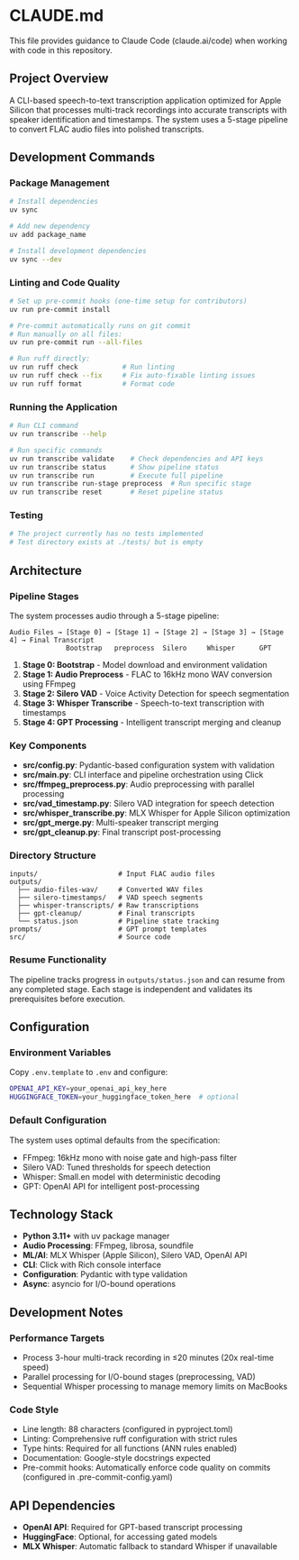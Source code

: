 # CLAUDE.md

This file provides guidance to Claude Code (claude.ai/code) when working with code in this repository.

## Project Overview

A CLI-based speech-to-text transcription application optimized for Apple Silicon that processes multi-track recordings into accurate transcripts with speaker identification and timestamps. The system uses a 5-stage pipeline to convert FLAC audio files into polished transcripts.

## Development Commands

### Package Management
```bash
# Install dependencies
uv sync

# Add new dependency
uv add package_name

# Install development dependencies
uv sync --dev
```

### Linting and Code Quality
```bash
# Set up pre-commit hooks (one-time setup for contributors)
uv run pre-commit install

# Pre-commit automatically runs on git commit
# Run manually on all files:
uv run pre-commit run --all-files

# Run ruff directly:
uv run ruff check           # Run linting
uv run ruff check --fix     # Fix auto-fixable linting issues
uv run ruff format          # Format code
```

### Running the Application
```bash
# Run CLI command
uv run transcribe --help

# Run specific commands
uv run transcribe validate    # Check dependencies and API keys
uv run transcribe status      # Show pipeline status
uv run transcribe run         # Execute full pipeline
uv run transcribe run-stage preprocess  # Run specific stage
uv run transcribe reset       # Reset pipeline status
```

### Testing
```bash
# The project currently has no tests implemented
# Test directory exists at ./tests/ but is empty
```

## Architecture

### Pipeline Stages
The system processes audio through a 5-stage pipeline:

```
Audio Files → [Stage 0] → [Stage 1] → [Stage 2] → [Stage 3] → [Stage 4] → Final Transcript
              Bootstrap   preprocess  Silero     Whisper      GPT
```

1. **Stage 0: Bootstrap** - Model download and environment validation
2. **Stage 1: Audio Preprocess** - FLAC to 16kHz mono WAV conversion using FFmpeg
3. **Stage 2: Silero VAD** - Voice Activity Detection for speech segmentation
4. **Stage 3: Whisper Transcribe** - Speech-to-text transcription with timestamps
5. **Stage 4: GPT Processing** - Intelligent transcript merging and cleanup

### Key Components

- **src/config.py**: Pydantic-based configuration system with validation
- **src/main.py**: CLI interface and pipeline orchestration using Click
- **src/ffmpeg_preprocess.py**: Audio preprocessing with parallel processing
- **src/vad_timestamp.py**: Silero VAD integration for speech detection
- **src/whisper_transcribe.py**: MLX Whisper for Apple Silicon optimization
- **src/gpt_merge.py**: Multi-speaker transcript merging
- **src/gpt_cleanup.py**: Final transcript post-processing

### Directory Structure
```
inputs/                    # Input FLAC audio files
outputs/
  ├── audio-files-wav/     # Converted WAV files
  ├── silero-timestamps/   # VAD speech segments
  ├── whisper-transcripts/ # Raw transcriptions
  ├── gpt-cleanup/         # Final transcripts
  └── status.json          # Pipeline state tracking
prompts/                   # GPT prompt templates
src/                       # Source code
```

### Resume Functionality
The pipeline tracks progress in `outputs/status.json` and can resume from any completed stage. Each stage is independent and validates its prerequisites before execution.

## Configuration

### Environment Variables
Copy `.env.template` to `.env` and configure:
```bash
OPENAI_API_KEY=your_openai_api_key_here
HUGGINGFACE_TOKEN=your_huggingface_token_here  # optional
```

### Default Configuration
The system uses optimal defaults from the specification:
- FFmpeg: 16kHz mono with noise gate and high-pass filter
- Silero VAD: Tuned thresholds for speech detection
- Whisper: Small.en model with deterministic decoding
- GPT: OpenAI API for intelligent post-processing

## Technology Stack

- **Python 3.11+** with uv package manager
- **Audio Processing**: FFmpeg, librosa, soundfile
- **ML/AI**: MLX Whisper (Apple Silicon), Silero VAD, OpenAI API
- **CLI**: Click with Rich console interface
- **Configuration**: Pydantic with type validation
- **Async**: asyncio for I/O-bound operations

## Development Notes

### Performance Targets
- Process 3-hour multi-track recording in ≤20 minutes (20x real-time speed)
- Parallel processing for I/O-bound stages (preprocessing, VAD)
- Sequential Whisper processing to manage memory limits on MacBooks


### Code Style
- Line length: 88 characters (configured in pyproject.toml)
- Linting: Comprehensive ruff configuration with strict rules
- Type hints: Required for all functions (ANN rules enabled)
- Documentation: Google-style docstrings expected
- Pre-commit hooks: Automatically enforce code quality on commits (configured in .pre-commit-config.yaml)

## API Dependencies

- **OpenAI API**: Required for GPT-based transcript processing
- **HuggingFace**: Optional, for accessing gated models
- **MLX Whisper**: Automatic fallback to standard Whisper if unavailable
